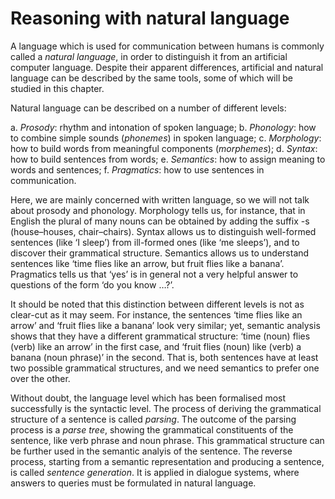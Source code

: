 <!--H2: Chapter 7-->
# Reasoning with natural language #

A language which is used for communication between humans is commonly called a *natural language*, in order to distinguish it from an artificial computer language. Despite their apparent differences, artificial and natural language can be described by the same tools, some of which will be studied in this chapter.

Natural language can be described on a number of different levels:

a. *Prosody*: rhythm and intonation of spoken language;
b. *Phonology*: how to combine simple sounds (*phonemes*) in spoken language;
c. *Morphology*: how to build words from meaningful components (*morphemes*);
d. *Syntax*: how to build sentences from words;
e. *Semantics*: how to assign meaning to words and sentences;
f. *Pragmatics*: how to use sentences in communication.

Here, we are mainly concerned with written language, so we will not talk about prosody and phonology. Morphology tells us, for instance, that in English the plural of many nouns can be obtained by adding the suffix -s (house&ndash;houses, chair&ndash;chairs). Syntax allows us to distinguish well-formed sentences (like &lsquo;I sleep&rsquo;) from ill-formed ones (like &lsquo;me sleeps&rsquo;), and to discover their grammatical structure. Semantics allows us to understand sentences like &lsquo;time flies like an arrow, but fruit flies like a banana&rsquo;. Pragmatics tells us that &lsquo;yes&rsquo; is in general not a very helpful answer to questions of the form &lsquo;do you know &hellip;?&rsquo;.

It should be noted that this distinction between different levels is not as clear-cut as it may seem. For instance, the sentences &lsquo;time flies like an arrow&rsquo; and &lsquo;fruit flies like a banana&rsquo; look very similar; yet, semantic analysis shows that they have a different grammatical structure: &lsquo;time (noun) flies (verb) like an arrow&rsquo; in the first case, and &lsquo;fruit flies (noun) like (verb) a banana (noun phrase)&rsquo; in the second. That is, both sentences have at least two possible grammatical structures, and we need semantics to prefer one over the other.

Without doubt, the language level which has been formalised most successfully is the syntactic level. The process of deriving the grammatical structure of a sentence is called *parsing*. The outcome of the parsing process is a *parse tree*, showing the grammatical constituents of the sentence, like verb phrase and noun phrase. This grammatical structure can be further used in the semantic analyis of the sentence. The reverse process, starting from a semantic representation and producing a sentence, is called *sentence generation*. It is applied in dialogue systems, where answers to queries must be formulated in natural language.
